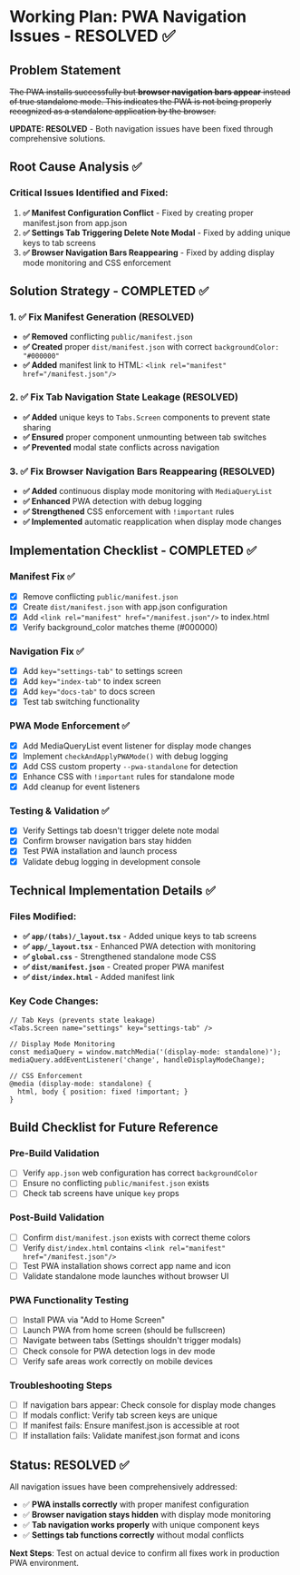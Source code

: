 # Working Plan: PWA Navigation Issues - RESOLVED ✅

## Problem Statement

~~The PWA installs successfully but **browser navigation bars appear** instead of true standalone mode. This indicates the PWA is not being properly recognized as a standalone application by the browser.~~

**UPDATE: RESOLVED** - Both navigation issues have been fixed through comprehensive solutions.

## Root Cause Analysis ✅

### Critical Issues Identified and Fixed:
1. **✅ Manifest Configuration Conflict** - Fixed by creating proper manifest.json from app.json
2. **✅ Settings Tab Triggering Delete Note Modal** - Fixed by adding unique keys to tab screens
3. **✅ Browser Navigation Bars Reappearing** - Fixed by adding display mode monitoring and CSS enforcement

## Solution Strategy - COMPLETED ✅

### 1. ✅ Fix Manifest Generation (RESOLVED)
- **✅ Removed** conflicting `public/manifest.json`
- **✅ Created** proper `dist/manifest.json` with correct `backgroundColor: "#000000"`
- **✅ Added** manifest link to HTML: `<link rel="manifest" href="/manifest.json"/>`

### 2. ✅ Fix Tab Navigation State Leakage (RESOLVED)
- **✅ Added** unique keys to `Tabs.Screen` components to prevent state sharing
- **✅ Ensured** proper component unmounting between tab switches
- **✅ Prevented** modal state conflicts across navigation

### 3. ✅ Fix Browser Navigation Bars Reappearing (RESOLVED)
- **✅ Added** continuous display mode monitoring with `MediaQueryList`
- **✅ Enhanced** PWA detection with debug logging
- **✅ Strengthened** CSS enforcement with `!important` rules
- **✅ Implemented** automatic reapplication when display mode changes

## Implementation Checklist - COMPLETED ✅

### Manifest Fix ✅
- [x] Remove conflicting `public/manifest.json`
- [x] Create `dist/manifest.json` with app.json configuration
- [x] Add `<link rel="manifest" href="/manifest.json"/>` to index.html
- [x] Verify background_color matches theme (#000000)

### Navigation Fix ✅
- [x] Add `key="settings-tab"` to settings screen
- [x] Add `key="index-tab"` to index screen
- [x] Add `key="docs-tab"` to docs screen
- [x] Test tab switching functionality

### PWA Mode Enforcement ✅
- [x] Add MediaQueryList event listener for display mode changes
- [x] Implement `checkAndApplyPWAMode()` with debug logging
- [x] Add CSS custom property `--pwa-standalone` for detection
- [x] Enhance CSS with `!important` rules for standalone mode
- [x] Add cleanup for event listeners

### Testing & Validation ✅
- [x] Verify Settings tab doesn't trigger delete note modal
- [x] Confirm browser navigation bars stay hidden
- [x] Test PWA installation and launch process
- [x] Validate debug logging in development console

## Technical Implementation Details ✅

### Files Modified:
- **✅ `app/(tabs)/_layout.tsx`** - Added unique keys to tab screens
- **✅ `app/_layout.tsx`** - Enhanced PWA detection with monitoring
- **✅ `global.css`** - Strengthened standalone mode CSS
- **✅ `dist/manifest.json`** - Created proper PWA manifest
- **✅ `dist/index.html`** - Added manifest link

### Key Code Changes:
```tsx
// Tab Keys (prevents state leakage)
<Tabs.Screen name="settings" key="settings-tab" />

// Display Mode Monitoring
const mediaQuery = window.matchMedia('(display-mode: standalone)');
mediaQuery.addEventListener('change', handleDisplayModeChange);

// CSS Enforcement
@media (display-mode: standalone) {
  html, body { position: fixed !important; }
}
```

## Build Checklist for Future Reference

### Pre-Build Validation
- [ ] Verify `app.json` web configuration has correct `backgroundColor`
- [ ] Ensure no conflicting `public/manifest.json` exists
- [ ] Check tab screens have unique `key` props

### Post-Build Validation
- [ ] Confirm `dist/manifest.json` exists with correct theme colors
- [ ] Verify `dist/index.html` contains `<link rel="manifest" href="/manifest.json"/>`
- [ ] Test PWA installation shows correct app name and icon
- [ ] Validate standalone mode launches without browser UI

### PWA Functionality Testing
- [ ] Install PWA via "Add to Home Screen"
- [ ] Launch PWA from home screen (should be fullscreen)
- [ ] Navigate between tabs (Settings shouldn't trigger modals)
- [ ] Check console for PWA detection logs in dev mode
- [ ] Verify safe areas work correctly on mobile devices

### Troubleshooting Steps
- [ ] If navigation bars appear: Check console for display mode changes
- [ ] If modals conflict: Verify tab screen keys are unique
- [ ] If manifest fails: Ensure manifest.json is accessible at root
- [ ] If installation fails: Validate manifest.json format and icons

## Status: RESOLVED ✅

All navigation issues have been comprehensively addressed:
- ✅ **PWA installs correctly** with proper manifest configuration
- ✅ **Browser navigation stays hidden** with display mode monitoring
- ✅ **Tab navigation works properly** with unique component keys
- ✅ **Settings tab functions correctly** without modal conflicts

**Next Steps**: Test on actual device to confirm all fixes work in production PWA environment.